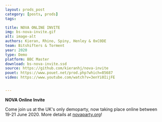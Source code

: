 ```yaml
---
layout: prods_post
category: [posts, prods]
tags: 

title: NOVA ONLINE INVITE
img: bs-nova-invite.gif
alt: image-alt
authors: Kieran, Rhino, Spiny, Henley & 0xC0DE
team: Bitshifters & Torment
year: 2020
type: Demo
platform: BBC Master
download: bs-nova-invite.ssd
source: https://github.com/kieranhj/nova-invite
pouet: https://www.pouet.net/prod.php?which=85687
video: https://www.youtube.com/watch?v=3enYi0IijFE


---
```


**NOVA Online Invite**

Come join us at the UK's only demoparty, now taking place online between 19-21 June 2020. More details at [novaparty.org](http://novaparty.org)!
